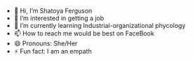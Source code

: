 - 👋 Hi, I’m Shatoya Ferguson
- 👀 I’m interested in getting a job
- 🌱 I’m currently learning Industrial-organizational phycology 
- 📫 How to reach me would be best on FaceBook 
- 😄 Pronouns: She/Her
- ⚡ Fun fact: I am an empath
<!---
ToyaFerg90/ToyaFerg90 is a ✨ special ✨ repository because its `README.md` (this file) appears on your GitHub profile.
You can click the Preview link to take a look at your changes.
--->
